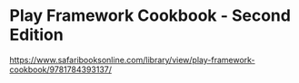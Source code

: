 # Play Framework Cookbook - Second Edition

https://www.safaribooksonline.com/library/view/play-framework-cookbook/9781784393137/
